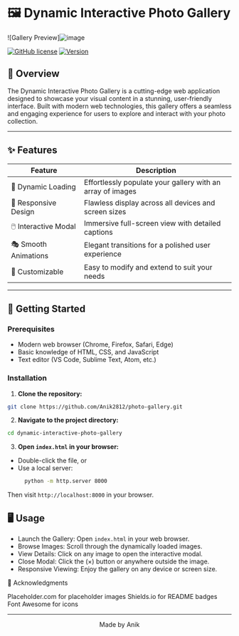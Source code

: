 # 🖼️ Dynamic Interactive Photo Gallery

![Gallery Preview]![image](https://github.com/user-attachments/assets/7b7b6a3b-1cf8-4151-8c65-cfdde96861b1)

[![GitHub license](https://img.shields.io/badge/license-MIT-blue.svg)](https://opensource.org/licenses/MIT)
[![Version](https://img.shields.io/badge/version-1.0.0-green.svg)](https://semver.org)

## 📸 Overview

The Dynamic Interactive Photo Gallery is a cutting-edge web application designed to showcase your visual content in a stunning, user-friendly interface. Built with modern web technologies, this gallery offers a seamless and engaging experience for users to explore and interact with your photo collection.

---

## ✨ Features

| Feature | Description |
|---------|-------------|
| 🔄 Dynamic Loading | Effortlessly populate your gallery with an array of images |
| 📱 Responsive Design | Flawless display across all devices and screen sizes |
| 🖱️ Interactive Modal | Immersive full-screen view with detailed captions |
| 🎭 Smooth Animations | Elegant transitions for a polished user experience |
| 🎨 Customizable | Easy to modify and extend to suit your needs |

---

## 🚀 Getting Started

### Prerequisites

- Modern web browser (Chrome, Firefox, Safari, Edge)
- Basic knowledge of HTML, CSS, and JavaScript
- Text editor (VS Code, Sublime Text, Atom, etc.)

### Installation

1. **Clone the repository:**
```bash
git clone https://github.com/Anik2812/photo-gallery.git
```

2. **Navigate to the project directory:**
```bash
cd dynamic-interactive-photo-gallery
```

3. **Open `index.html` in your browser:**

* Double-click the file, or
* Use a local server:
  ```bash
    python -m http.server 8000
  ```
Then visit `http://localhost:8000` in your browser.


## 🖥️ Usage

* Launch the Gallery: Open `index.html` in your web browser.
* Browse Images: Scroll through the dynamically loaded images.
* View Details: Click on any image to open the interactive modal.
* Close Modal: Click the (×) button or anywhere outside the image.
* Responsive Viewing: Enjoy the gallery on any device or screen size.


🙏 Acknowledgments

Placeholder.com for placeholder images
Shields.io for README badges
Font Awesome for icons


---
<p align="center">
  Made by Anik
</p>
